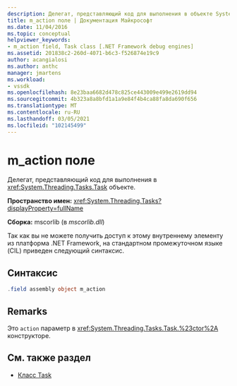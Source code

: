 ```yaml
---
description: Делегат, представляющий код для выполнения в объекте System. Threading. Tasks. Task.
title: m_action поле | Документация Майкрософт
ms.date: 11/04/2016
ms.topic: conceptual
helpviewer_keywords:
- m_action field, Task class [.NET Framework debug engines]
ms.assetid: 201838c2-260d-4071-b6c3-f526874e19c9
author: acangialosi
ms.author: anthc
manager: jmartens
ms.workload:
- vssdk
ms.openlocfilehash: 8e23baa6682d478c825ce443009e499e2619dd94
ms.sourcegitcommit: 4b323a8a8bfd1a1a9e84f4b4ca88fa8da690f656
ms.translationtype: MT
ms.contentlocale: ru-RU
ms.lasthandoff: 03/05/2021
ms.locfileid: "102145499"
---
```

# <a name="m_action-field"></a>m_action поле
Делегат, представляющий код для выполнения в <xref:System.Threading.Tasks.Task> объекте.

 **Пространство имен:** <xref:System.Threading.Tasks?displayProperty=fullName>

 **Сборка:** mscorlib (в *mscorlib.dll*)

 Так как вы не можете получить доступ к этому внутреннему элементу из платформа .NET Framework, на стандартном промежуточном языке (CIL) приведен следующий синтаксис.

## <a name="syntax"></a>Синтаксис

```csharp
.field assembly object m_action
```

## <a name="remarks"></a>Remarks
 Это `action` параметр в <xref:System.Threading.Tasks.Task.%23ctor%2A> конструкторе.

## <a name="see-also"></a>См. также раздел
- [Класс Task](../../extensibility/debugger/task-class-internal-members.md)
